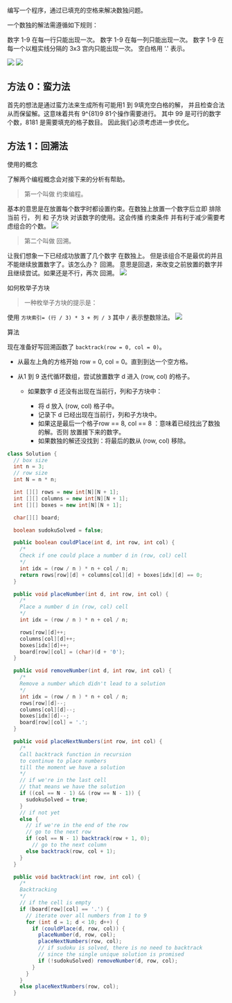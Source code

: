编写一个程序，通过已填充的空格来解决数独问题。

一个数独的解法需遵循如下规则：

数字 1-9 在每一行只能出现一次。
数字 1-9 在每一列只能出现一次。
数字 1-9 在每一个以粗实线分隔的 3x3 宫内只能出现一次。
空白格用 '.' 表示。

![](https://github.com/lishangzhi/Leetcode-Algorithm-Coding/blob/master/resource/37/Q/1.png)
![](https://github.com/lishangzhi/Leetcode-Algorithm-Coding/blob/master/resource/37/Q/2.png)


## 方法 0：蛮力法
首先的想法是通过蛮力法来生成所有可能用1 到 9填充空白格的解，
并且检查合法从而保留解。这意味着共有 9^{81}9 81个操作需要进行。
其中 99 是可行的数字个数，8181 是需要填充的格子数目。
因此我们必须考虑进一步优化。




## 方法 1：回溯法
使用的概念

了解两个编程概念会对接下来的分析有帮助。

> 第一个叫做 约束编程。

基本的意思是在放置每个数字时都设置约束。在数独上放置一个数字后立即
排除当前 行， 列 和 子方块 对该数字的使用。这会传播 约束条件 并有利于减少需要考虑组合的个数。
![](https://github.com/lishangzhi/Leetcode-Algorithm-Coding/blob/master/resource/37/A/4.png)


> 第二个叫做 回溯。

让我们想象一下已经成功放置了几个数字
在数独上。
但是该组合不是最优的并且不能继续放置数字了。该怎么办？ 回溯。
意思是回退，来改变之前放置的数字并且继续尝试。如果还是不行，再次 回溯。
![](https://github.com/lishangzhi/Leetcode-Algorithm-Coding/blob/master/resource/37/A/5.png)



如何枚举子方块

> 一种枚举子方块的提示是：

使用 `方块索引= (行 / 3) * 3 + 列 / 3`
其中 `/` 表示整数除法。
![](https://github.com/lishangzhi/Leetcode-Algorithm-Coding/blob/master/resource/37/A/6.png)



算法

现在准备好写回溯函数了
`backtrack(row = 0, col = 0)`。

- 从最左上角的方格开始 row = 0, col = 0。直到到达一个空方格。

- 从1 到 9 迭代循环数组，尝试放置数字 d 进入 (row, col) 的格子。

    - 如果数字 d 还没有出现在当前行，列和子方块中：

        - 将 d 放入 (row, col) 格子中。
        - 记录下 d 已经出现在当前行，列和子方块中。
        - 如果这是最后一个格子row == 8, col == 8 ：意味着已经找出了数独的解。否则 放置接下来的数字。
        - 如果数独的解还没找到：将最后的数从 (row, col) 移除。
```java
class Solution {
  // box size
  int n = 3;
  // row size
  int N = n * n;

  int [][] rows = new int[N][N + 1];
  int [][] columns = new int[N][N + 1];
  int [][] boxes = new int[N][N + 1];

  char[][] board;

  boolean sudokuSolved = false;

  public boolean couldPlace(int d, int row, int col) {
    /*
    Check if one could place a number d in (row, col) cell
    */
    int idx = (row / n ) * n + col / n;
    return rows[row][d] + columns[col][d] + boxes[idx][d] == 0;
  }

  public void placeNumber(int d, int row, int col) {
    /*
    Place a number d in (row, col) cell
    */
    int idx = (row / n ) * n + col / n;

    rows[row][d]++;
    columns[col][d]++;
    boxes[idx][d]++;
    board[row][col] = (char)(d + '0');
  }

  public void removeNumber(int d, int row, int col) {
    /*
    Remove a number which didn't lead to a solution
    */
    int idx = (row / n ) * n + col / n;
    rows[row][d]--;
    columns[col][d]--;
    boxes[idx][d]--;
    board[row][col] = '.';
  }

  public void placeNextNumbers(int row, int col) {
    /*
    Call backtrack function in recursion
    to continue to place numbers
    till the moment we have a solution
    */
    // if we're in the last cell
    // that means we have the solution
    if ((col == N - 1) && (row == N - 1)) {
      sudokuSolved = true;
    }
    // if not yet
    else {
      // if we're in the end of the row
      // go to the next row
      if (col == N - 1) backtrack(row + 1, 0);
        // go to the next column
      else backtrack(row, col + 1);
    }
  }

  public void backtrack(int row, int col) {
    /*
    Backtracking
    */
    // if the cell is empty
    if (board[row][col] == '.') {
      // iterate over all numbers from 1 to 9
      for (int d = 1; d < 10; d++) {
        if (couldPlace(d, row, col)) {
          placeNumber(d, row, col);
          placeNextNumbers(row, col);
          // if sudoku is solved, there is no need to backtrack
          // since the single unique solution is promised
          if (!sudokuSolved) removeNumber(d, row, col);
        }
      }
    }
    else placeNextNumbers(row, col);
  }
```
